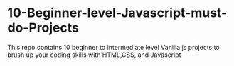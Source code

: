 # 10-Beginner-level-Javascript-must-do-Projects
This repo contains 10 beginner to intermediate level Vanilla js projects to brush up your coding skills with HTML,CSS, and Javascript

